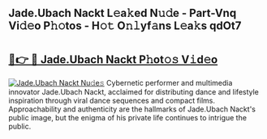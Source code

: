 ## Jade.Ubach Nackt L𝚎a𝚔ed N𝚞𝚍e - Part-Vnq Vi𝚍𝚎o P𝚑𝚘tos - H𝚘𝚝 O𝚗𝚕yf𝚊ns L𝚎a𝚔s qdOt7

# <h2><a href="http://kf6ga9.oniu.top/?m=Jade.Ubach+Nackt">🔗👉 🔴 Jade.Ubach Nackt P𝚑ot𝚘𝚜 V𝚒d𝚎o</a></h2>

[![Jade.Ubach Nackt Nu𝚍e𝚜](https://i.imgur.com/0qMVB7G.gif)](http://kf6ga9.oniu.top/?m=Jade.Ubach+Nackt)
Cybernetic performer and multimedia innovator Jade.Ubach Nackt, acclaimed for distributing dance and lifestyle inspiration through viral dance sequences and compact films. Approachability and authenticity are the hallmarks of Jade.Ubach Nackt's public image, but the enigma of his private life continues to intrigue the public.  
